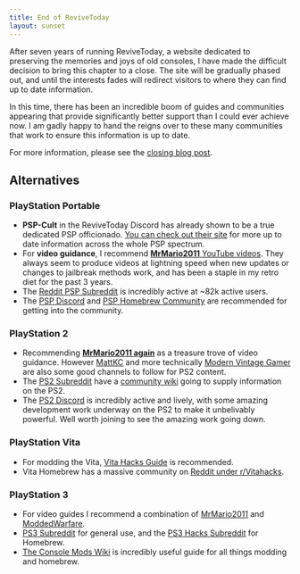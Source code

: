 ```yaml
---
title: End of ReviveToday
layout: sunset
---
```


After seven years of running ReviveToday, a website dedicated to preserving the memories and joys of old consoles, I have made the difficult decision to bring this chapter to a close. The site will be gradually phased out, and until the interests fades will redirect visitors to where they can find up to date information.

In this time, there has been an incredible boom of guides and communities appearing that provide significantly better support than I could ever achieve now. I am gadly happy to hand the reigns over to these many communities that work to ensure this information is up to date.

For more information, please see the [closing blog post](https://web.archive.org/web/2/https://revive.today/blog/goodbye-from-revivetoday).

## Alternatives

### PlayStation Portable

* **PSP-Cult** in the ReviveToday Discord has already shown to be a true dedicated PSP officionado. [You can check out their site](https://sites.google.com/view/psp-cult/cfw-hacking-guide) for more up to date information across the whole PSP spectrum.
* For **video guidance**, I recommend [**MrMario2011** YouTube videos](https://www.youtube.com/results?search_query=MrMario2011+psp). They always seem to produce videos at lightning speed when new updates or changes to jailbreak methods work, and has been a staple in my retro diet for the past 3 years.
* The [Reddit PSP Subreddit](https://www.reddit.com/r/PSP/) is incredibly active at ~82k active users.
* The [PSP Discord](https://discord.gg/sX2RuKTvgV) and [PSP Homebrew Community](https://discord.gg/bePrj9W) are recommended for getting into the community.

### PlayStation 2

* Recommending **[MrMario2011 again](https://www.youtube.com/results?search_query=MrMario2011+ps2)** as a treasure trove of video guidance. However [MattKC](https://www.youtube.com/results?search_query=mattkc+ps2) and more technically [Modern Vintage Gamer](https://www.youtube.com/results?search_query=mvg+ps2) are also some good channels to follow for PS2 content. 
* The [PS2 Subreddit](https://www.reddit.com/r/ps2/) have a [community wiki](https://consolemods.org/wiki/PS2:PS2_Mods_Wiki) going to supply information on the PS2.
* The [PS2 Discord](https://discord.gg/eFeKhCGDCK) is incredibly active and lively, with some amazing development work underway on the PS2 to make it unbelivably powerful. Well worth joining to see the amazing work going down.

### PlayStation Vita

* For modding the Vita, [Vita Hacks Guide](https://vita.hacks.guide/) is recommended. 
* Vita Homebrew has a massive community on [Reddit under r/Vitahacks](https://www.reddit.com/r/vitahacks/).

### PlayStation 3

* For video guides I recommend a combination of [MrMario2011](https://www.youtube.com/results?search_query=mrmario2011+ps3) and [ModdedWarfare](https://www.youtube.com/results?search_query=moddedwarfare+ps3).
* [PS3 Subreddit](https://www.reddit.com/r/PS3) for general use, and the [PS3 Hacks Subreddit](https://www.reddit.com/r/ps3homebrew/) for Homebrew.
* [The Console Mods Wiki](https://consolemods.org/wiki/PS3:PS3_Mods_Wiki) is incredibly useful guide for all things modding and homebrew.
